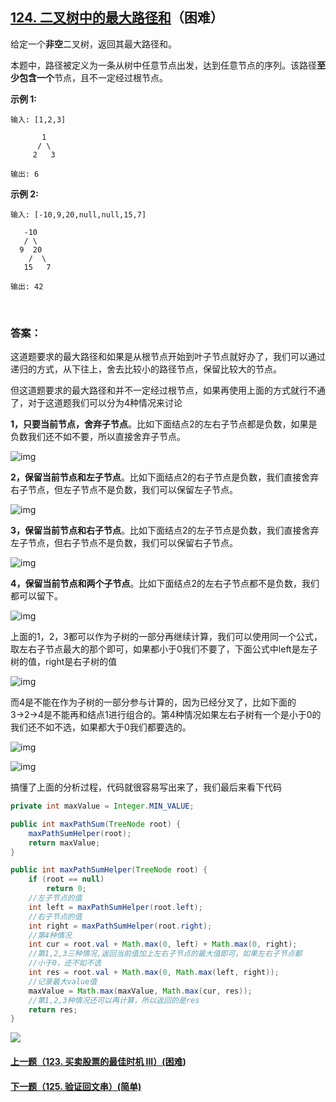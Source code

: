 ## [124. 二叉树中的最大路径和](https://leetcode-cn.com/problems/binary-tree-maximum-path-sum/)（困难）

给定一个**非空**二叉树，返回其最大路径和。

本题中，路径被定义为一条从树中任意节点出发，达到任意节点的序列。该路径**至少包含一个**节点，且不一定经过根节点。

**示例 1:**

```
输入: [1,2,3]

       1
      / \
     2   3

输出: 6
```

**示例 2:**

```
输入: [-10,9,20,null,null,15,7]

   -10
   / \
  9  20
    /  \
   15   7

输出: 42
```

<br/>

### 答案：

这道题要求的最大路径和如果是从根节点开始到叶子节点就好办了，我们可以通过递归的方式，从下往上，舍去比较小的路径节点，保留比较大的节点。



但这道题要求的最大路径和并不一定经过根节点，如果再使用上面的方式就行不通了，对于这道题我们可以分为4种情况来讨论



**1，只要当前节点，舍弃子节点**。比如下面结点2的左右子节点都是负数，如果是负数我们还不如不要，所以直接舍弃子节点。

![img](https://mmbiz.qpic.cn/mmbiz_png/PGmTibd8KQBH8ia3xUiclpDfQoIwXmy8kw5KzYuVGGsSly2pV4jQV3KVtQv2QvqVCB1cotC2p5QjTvnvoWZn9F5IA/640?wx_fmt=png&tp=webp&wxfrom=5&wx_lazy=1&wx_co=1)

**2，保留当前节点和左子节点**。比如下面结点2的右子节点是负数，我们直接舍弃右子节点，但左子节点不是负数，我们可以保留左子节点。

![img](https://mmbiz.qpic.cn/mmbiz_png/PGmTibd8KQBH8ia3xUiclpDfQoIwXmy8kw5cF3KsExgD9Ivqx6ltqeHSSFGic7LIbmX9VKAyRloP39lRXLyp7jM4bw/640?wx_fmt=png&tp=webp&wxfrom=5&wx_lazy=1&wx_co=1)

**3，保留当前节点和右子节点**。比如下面结点2的左子节点是负数，我们直接舍弃左子节点，但右子节点不是负数，我们可以保留右子节点。

![img](https://mmbiz.qpic.cn/mmbiz_png/PGmTibd8KQBH8ia3xUiclpDfQoIwXmy8kw59icdz63jkaoWvcia8IiaOFRFPCTibCmicobiazV1pIW7UHrAicZmicick4hdEZg/640?wx_fmt=png&tp=webp&wxfrom=5&wx_lazy=1&wx_co=1)

**4，保留当前节点和两个子节点**。比如下面结点2的左右子节点都不是负数，我们都可以留下。

![img](https://mmbiz.qpic.cn/mmbiz_png/PGmTibd8KQBH8ia3xUiclpDfQoIwXmy8kw5JdwbgnYwGkiclXiaq4QboIjYPfMVckHCX3xq5Ig6IPCbLWOmN2d0vrxw/640?wx_fmt=png&tp=webp&wxfrom=5&wx_lazy=1&wx_co=1)

上面的1，2，3都可以作为子树的一部分再继续计算，我们可以使用同一个公式，取左右子节点最大的那个即可，如果都小于0我们不要了，下面公式中left是左子树的值，right是右子树的值

![img](https://mmbiz.qpic.cn/mmbiz_png/PGmTibd8KQBH8ia3xUiclpDfQoIwXmy8kw5BtFvfF4DFWaiaMnHTlkjyAqNb6LY9ZRTEFQAd0KUXn9dcru8hbeOTBg/640?wx_fmt=png&tp=webp&wxfrom=5&wx_lazy=1&wx_co=1)



而4是不能在作为子树的一部分参与计算的，因为已经分叉了，比如下面的3→2→4是不能再和结点1进行组合的。第4种情况如果左右子树有一个是小于0的我们还不如不选，如果都大于0我们都要选的。

![img](https://mmbiz.qpic.cn/mmbiz_png/PGmTibd8KQBH8ia3xUiclpDfQoIwXmy8kw5AOktcPicjI9YbZEbyEjECV3aVoT5OkHp8T39IPCjD3xQulIKPwtNEOQ/640?wx_fmt=png&tp=webp&wxfrom=5&wx_lazy=1&wx_co=1)

![img](https://mmbiz.qpic.cn/mmbiz_png/PGmTibd8KQBH8ia3xUiclpDfQoIwXmy8kw5b9x2YTb2gQ4061kQ4tPYmibyAibuAKJykp4iaicXBySpefnmM5C2g8TCWw/640?wx_fmt=png&tp=webp&wxfrom=5&wx_lazy=1&wx_co=1)



搞懂了上面的分析过程，代码就很容易写出来了，我们最后来看下代码

```java
private int maxValue = Integer.MIN_VALUE;

public int maxPathSum(TreeNode root) {
    maxPathSumHelper(root);
    return maxValue;
}

public int maxPathSumHelper(TreeNode root) {
    if (root == null)
        return 0;
    //左子节点的值
    int left = maxPathSumHelper(root.left);
    //右子节点的值
    int right = maxPathSumHelper(root.right);
    //第4种情况
    int cur = root.val + Math.max(0, left) + Math.max(0, right);
    //第1,2,3三种情况,返回当前值加上左右子节点的最大值即可，如果左右子节点都
    //小于0，还不如不选
    int res = root.val + Math.max(0, Math.max(left, right));
    //记录最大value值
    maxValue = Math.max(maxValue, Math.max(cur, res));
    //第1,2,3种情况还可以再计算，所以返回的是res
    return res;
}
```





![](https://img-blog.csdnimg.cn/20200807155236311.png)

#### [上一题（123. 买卖股票的最佳时机 III）(困难)](https://github.com/sdwwld/leetCode/blob/master/src/main/java/com/wld/java/leetcode/leetCode0123.md)

#### [下一题（125. 验证回文串）(简单)](https://github.com/sdwwld/leetCode/blob/master/src/main/java/com/wld/java/leetcode/leetCode0125.md)